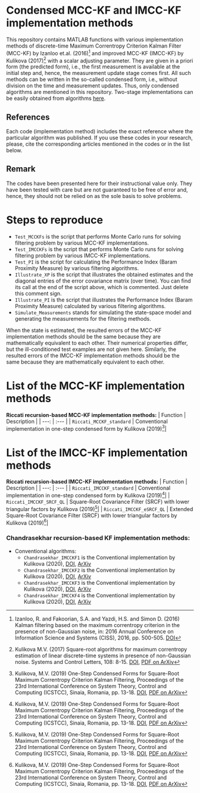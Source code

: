 # Condensed MCC-KF and IMCC-KF implementation methods
This repository contains MATLAB functions with various implementation methods of discrete-time Maximum Correntropy Criterion Kalman Filter (MCC-KF) by Izanloo et.al. (2016)[^1] and improved MCC-KF (IMCC-KF) by Kulikova (2017)[^2] with a scalar adjusting parameter. They are given in a priori form (the predicted form), i.e., the first measurement is available at the initial step and, hence, the measurement update stage comes first. All such methods can be written in the so-called condensed form, i.e., without division on the time and measurement updates. Thus, only condensed algorithms are mentioned in this repository. Two-stage implementations can be easily obtained from algorithms <a href="https://github.com/Maria-Kulikova/MCCKF-a-posteriori">here</a>.

## References
Each code (implementation method) includes the exact reference where the particular algorithm was published. 
If you use these codes in your research, please, cite the corresponding articles mentioned in the codes or in the list below.  

## Remark
The codes have been presented here for their instructional value only. They have been tested with care but are not guaranteed to be free of error and, hence, they should not be relied on as the sole basis to solve problems. 

# Steps to reproduce
- `Test_MCCKFs` is the script that performs Monte Carlo runs for solving filtering problem by various MCC-KF implementations.
- `Test_IMCCKFs` is the script that performs Monte Carlo runs for solving filtering problem by various IMCC-KF implementations.
- `Test_PI` is the script for calculating the Performance Index (Baram Proximity Measure) by various filtering algorithms. 
- `Illustrate_XP` is the script that illustrates the obtained estimates and the diagonal entries of the error covariance matrix (over time). You can find its call at the end of the script above, which is commented. Just delete this comment sign.
- `Illustrate_PI` is the script that illustrates the Performance Index (Baram Proximity Measure) calculated by various filtering algorithms. 
- `Simulate_Measurements` stands for simulating the state-space model and generating the measurements for the filtering methods.

When the state is estimated, the resulted errors of the MCC-KF implementation methods should be the same because they are mathematically equivalent to each other. Their numerical properties differ, but the ill-conditioned test examples are not given here. Similarly, the resulted errors of the IMCC-KF implementation methods should be the same because they are mathematically equivalent to each other. 

# List of the MCC-KF implementation methods 
**Riccati recursion-based MCC-KF implementation methods:**
| Function | Description |
| ---: | :--- |
| `Riccati_MCCKF_standard` | Conventional implementation in one-step condensed form by Kulikova (2019)[^3]|

# List of the IMCC-KF implementation methods
**Riccati recursion-based IMCC-KF implementation methods:**
| Function | Description |
| ---: | :--- |
| `Riccati_IMCCKF_standard` | Conventional implementation in one-step condensed form by Kulikova (2019)[^3]|
| `Riccati_IMCCKF_SRCF_QL` | Square-Root Covariance Filter (SRCF) with lower triangular factors by Kulikova (2019)[^3]|
| `Riccati_IMCCKF_eSRCF_QL` | Extended Square-Root Covariance Filter (SRCF) with lower triangular factors by Kulikova (2019)[^3]|
   
### Chandrasekhar recursion-based KF implementation methods:
- Conventional algorithms:
  - `Chandrasekhar_IMCCKF1` is the Conventional implementation by Kulikova (2020), <a href="https://doi.org/10.1109/TAC.2019.2919341">DOI</a>, <a  href="https://arxiv.org/abs/2311.01165">ArXiv</a>
  - `Chandrasekhar_IMCCKF2` is the Conventional implementation by Kulikova (2020), <a href="https://doi.org/10.1109/TAC.2019.2919341">DOI</a>, <a  href="https://arxiv.org/abs/2311.01165">ArXiv</a>
  - `Chandrasekhar_IMCCKF3` is the Conventional implementation by Kulikova (2020), <a href="https://doi.org/10.1109/TAC.2019.2919341">DOI</a>, <a  href="https://arxiv.org/abs/2311.01165">ArXiv</a>
  - `Chandrasekhar_IMCCKF4` is the Conventional implementation by Kulikova (2020), <a href="https://doi.org/10.1109/TAC.2019.2919341">DOI</a>, <a  href="https://arxiv.org/abs/2311.01165">ArXiv</a>

[^1]: Izanloo, R. and Fakoorian, S.A. and Yazdi, H.S. and Simon D. (2016) Kalman filtering based on the maximum correntropy criterion in the presence of non-Gaussian noise, in: 2016 Annual Conference on Information Science and Systems (CISS), 2016, pp. 500-505. <a href="https://doi.org/10.1109/CISS.2016.7460553">DOI</a>
[^2]: Kulikova M.V. (2017) Square-root algorithms for maximum correntropy estimation of linear discrete-time systems in presence of non-Gaussian noise. Systems and Control Letters, 108: 8-15. <a href="https://doi.org/10.1016/j.sysconle.2017.07.016">DOI</a>, <a href="https://arxiv.org/abs/1611.03686">PDF on ArXiv</a>
[^3]: Kulikova, M.V. (2019) One-Step Condensed Forms for Square-Root Maximum Correntropy Criterion Kalman Filtering, Proceedings of the 23rd International Conference on System Theory, Control and Computing (ICSTCC),  Sinaia, Romania, pp. 13-18. <a href="http://doi.org/10.1109/ICSTCC.2019.8885950">DOI</a>, <a href="https://arxiv.org/abs/2310.18750">PDF on ArXiv</a>
